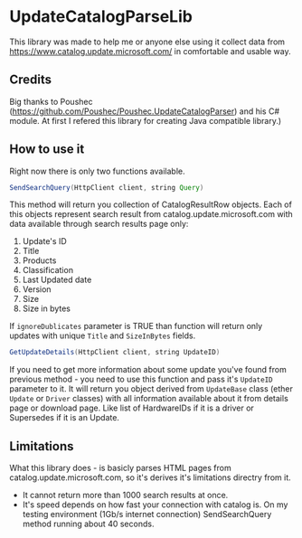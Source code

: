 # UpdateCatalogParseLib

This library was made to help me or anyone else using it collect data from https://www.catalog.update.microsoft.com/ in
comfortable and usable way.


## Credits

Big thanks to Poushec (https://github.com/Poushec/Poushec.UpdateCatalogParser) and his C# module. At first I refered this library for creating Java compatible library.)

## How to use it

Right now there is only two functions available.

``` java
SendSearchQuery(HttpClient client, string Query)
```

This method will return you collection of CatalogResultRow objects. Each of this objects represent search result from
catalog.update.microsoft.com with data available through
search results page only:

1. Update's ID
2. Title
3. Products
4. Classification
5. Last Updated date
6. Version
7. Size
8. Size in bytes

If `ignoreDublicates` parameter is TRUE than function will return only updates with unique `Title` and `SizeInBytes`
fields.

``` java
GetUpdateDetails(HttpClient client, string UpdateID)
```

If you need to get more information about some update you've found from previous method - you need to use this function
and pass it's `UpdateID` parameter to it.
It will return you object derived from `UpdateBase` class (ether `Update` or `Driver` classes) with all information
available about it from details page or download page.
Like list of HardwareIDs if it is a driver or Supersedes if it is an Update.

## Limitations

What this library does - is basicly parses HTML pages from catalog.update.microsoft.com, so it's derives it's
limitations directry from it.

* It cannot return more than 1000 search results at once.
* It's speed depends on how fast your connection with catalog is. On my testing environment (1Gb/s internet connection)
  SendSearchQuery method running about 40 seconds.
